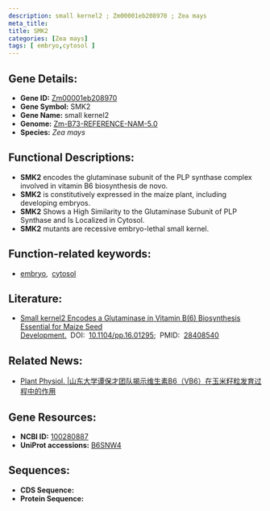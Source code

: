 ```yaml
---
description: small kernel2 ; Zm00001eb208970 ; Zea mays
meta_title:
title: SMK2
categories: [Zea mays]
tags: [ embryo,cytosol ]
---
```


## Gene Details:
- **Gene ID:**	[Zm00001eb208970](https://www.maizegdb.org/gene_center/gene/Zm00001eb208970)
- **Gene Symbol:** SMK2
- **Gene Name:** small kernel2
- **Genome:** [Zm-B73-REFERENCE-NAM-5.0](https://www.maizegdb.org/genome/assembly/Zm-B73-REFERENCE-NAM-5.0)
- **Species:** *Zea mays*

## Functional Descriptions:
   - **SMK2** encodes the glutaminase subunit of the PLP synthase complex involved in vitamin B6 biosynthesis de novo.
   - **SMK2** is constitutively expressed in the maize plant, including developing embryos.
   - **SMK2** Shows a High Similarity to the Glutaminase Subunit of PLP Synthase and Is Localized in Cytosol.
   - **SMK2** mutants are recessive embryo-lethal small kernel.

## Function-related keywords:
- [embryo](/tags/embryo/),&nbsp;&nbsp;[cytosol](/tags/cytosol/)

## Literature:
   - [Small kernel2 Encodes a Glutaminase in Vitamin B(6) Biosynthesis Essential for Maize Seed Development.]( https://academic.oup.com/plphys/article/174/2/1127/6117379?login=true)&nbsp;&nbsp;DOI:&nbsp;&nbsp;[10.1104/pp.16.01295](https://academic.oup.com/plphys/article/174/2/1127/6117379?login=true);&nbsp;&nbsp;PMID:&nbsp;&nbsp;[28408540](https://pubmed.ncbi.nlm.nih.gov/28408540/)

## Related News:
   - [Plant Physiol. |山东大学谭保才团队揭示维生素B6（VB6）在玉米籽粒发育过程中的作用](https://mp.weixin.qq.com/s?__biz=MzIyOTY2NDYyNQ==&mid=2247484751&idx=1&sn=329c929260dc37d73a79a3f40ab921a5&chksm=e8be7751dfc9fe478849f1a64f58a4a251faca9a370bc67a61ddcddc6b8f5fe463b23d15c422&scene=27#wechat_redirect)

## Gene Resources:
- **NCBI ID:** [100280887](https://www.ncbi.nlm.nih.gov/gene/?term=100280887)
- **UniProt accessions:** [B6SNW4](https://www.uniprot.org/uniprotkb/B6SNW4/entry)



## Sequences:
- **CDS Sequence:**
- **Protein Sequence:**
